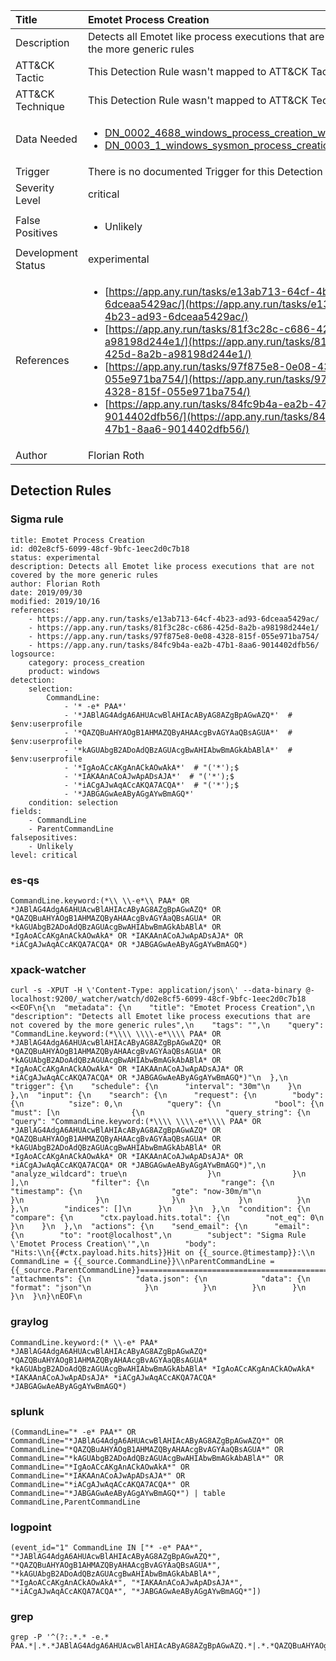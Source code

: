 | Title                | Emotet Process Creation                                                                                                                                                 |
|:---------------------|:------------------------------------------------------------------------------------------------------------------------------------------------------------|
| Description          | Detects all Emotet like process executions that are not covered by the more generic rules                                                                                                                                           |
| ATT&amp;CK Tactic    |   This Detection Rule wasn't mapped to ATT&amp;CK Tactic yet  |
| ATT&amp;CK Technique |  This Detection Rule wasn't mapped to ATT&amp;CK Technique yet  |
| Data Needed          | <ul><li>[DN_0002_4688_windows_process_creation_with_commandline](../Data_Needed/DN_0002_4688_windows_process_creation_with_commandline.md)</li><li>[DN_0003_1_windows_sysmon_process_creation](../Data_Needed/DN_0003_1_windows_sysmon_process_creation.md)</li></ul>  |
| Trigger              |  There is no documented Trigger for this Detection Rule yet  |
| Severity Level       | critical |
| False Positives      | <ul><li>Unlikely</li></ul>  |
| Development Status   | experimental |
| References           | <ul><li>[https://app.any.run/tasks/e13ab713-64cf-4b23-ad93-6dceaa5429ac/](https://app.any.run/tasks/e13ab713-64cf-4b23-ad93-6dceaa5429ac/)</li><li>[https://app.any.run/tasks/81f3c28c-c686-425d-8a2b-a98198d244e1/](https://app.any.run/tasks/81f3c28c-c686-425d-8a2b-a98198d244e1/)</li><li>[https://app.any.run/tasks/97f875e8-0e08-4328-815f-055e971ba754/](https://app.any.run/tasks/97f875e8-0e08-4328-815f-055e971ba754/)</li><li>[https://app.any.run/tasks/84fc9b4a-ea2b-47b1-8aa6-9014402dfb56/](https://app.any.run/tasks/84fc9b4a-ea2b-47b1-8aa6-9014402dfb56/)</li></ul>  |
| Author               | Florian Roth |


## Detection Rules

### Sigma rule

```
title: Emotet Process Creation
id: d02e8cf5-6099-48cf-9bfc-1eec2d0c7b18
status: experimental
description: Detects all Emotet like process executions that are not covered by the more generic rules
author: Florian Roth
date: 2019/09/30
modified: 2019/10/16
references:
    - https://app.any.run/tasks/e13ab713-64cf-4b23-ad93-6dceaa5429ac/
    - https://app.any.run/tasks/81f3c28c-c686-425d-8a2b-a98198d244e1/
    - https://app.any.run/tasks/97f875e8-0e08-4328-815f-055e971ba754/
    - https://app.any.run/tasks/84fc9b4a-ea2b-47b1-8aa6-9014402dfb56/
logsource:
    category: process_creation
    product: windows
detection:
    selection:
        CommandLine:
            - '* -e* PAA*'
            - '*JABlAG4AdgA6AHUAcwBlAHIAcAByAG8AZgBpAGwAZQ*'  # $env:userprofile
            - '*QAZQBuAHYAOgB1AHMAZQByAHAAcgBvAGYAaQBsAGUA*'  # $env:userprofile
            - '*kAGUAbgB2ADoAdQBzAGUAcgBwAHIAbwBmAGkAbABlA*'  # $env:userprofile
            - '*IgAoACcAKgAnACkAOwAkA*'  # "('*');$
            - '*IAKAAnACoAJwApADsAJA*'  # "('*');$
            - '*iACgAJwAqACcAKQA7ACQA*'  # "('*');$
            - '*JABGAGwAeAByAGgAYwBmAGQ*'
    condition: selection
fields:
    - CommandLine
    - ParentCommandLine
falsepositives:
    - Unlikely
level: critical

```





### es-qs
    
```
CommandLine.keyword:(*\\ \\-e*\\ PAA* OR *JABlAG4AdgA6AHUAcwBlAHIAcAByAG8AZgBpAGwAZQ* OR *QAZQBuAHYAOgB1AHMAZQByAHAAcgBvAGYAaQBsAGUA* OR *kAGUAbgB2ADoAdQBzAGUAcgBwAHIAbwBmAGkAbABlA* OR *IgAoACcAKgAnACkAOwAkA* OR *IAKAAnACoAJwApADsAJA* OR *iACgAJwAqACcAKQA7ACQA* OR *JABGAGwAeAByAGgAYwBmAGQ*)
```


### xpack-watcher
    
```
curl -s -XPUT -H \'Content-Type: application/json\' --data-binary @- localhost:9200/_watcher/watch/d02e8cf5-6099-48cf-9bfc-1eec2d0c7b18 <<EOF\n{\n  "metadata": {\n    "title": "Emotet Process Creation",\n    "description": "Detects all Emotet like process executions that are not covered by the more generic rules",\n    "tags": "",\n    "query": "CommandLine.keyword:(*\\\\ \\\\-e*\\\\ PAA* OR *JABlAG4AdgA6AHUAcwBlAHIAcAByAG8AZgBpAGwAZQ* OR *QAZQBuAHYAOgB1AHMAZQByAHAAcgBvAGYAaQBsAGUA* OR *kAGUAbgB2ADoAdQBzAGUAcgBwAHIAbwBmAGkAbABlA* OR *IgAoACcAKgAnACkAOwAkA* OR *IAKAAnACoAJwApADsAJA* OR *iACgAJwAqACcAKQA7ACQA* OR *JABGAGwAeAByAGgAYwBmAGQ*)"\n  },\n  "trigger": {\n    "schedule": {\n      "interval": "30m"\n    }\n  },\n  "input": {\n    "search": {\n      "request": {\n        "body": {\n          "size": 0,\n          "query": {\n            "bool": {\n              "must": [\n                {\n                  "query_string": {\n                    "query": "CommandLine.keyword:(*\\\\ \\\\-e*\\\\ PAA* OR *JABlAG4AdgA6AHUAcwBlAHIAcAByAG8AZgBpAGwAZQ* OR *QAZQBuAHYAOgB1AHMAZQByAHAAcgBvAGYAaQBsAGUA* OR *kAGUAbgB2ADoAdQBzAGUAcgBwAHIAbwBmAGkAbABlA* OR *IgAoACcAKgAnACkAOwAkA* OR *IAKAAnACoAJwApADsAJA* OR *iACgAJwAqACcAKQA7ACQA* OR *JABGAGwAeAByAGgAYwBmAGQ*)",\n                    "analyze_wildcard": true\n                  }\n                }\n              ],\n              "filter": {\n                "range": {\n                  "timestamp": {\n                    "gte": "now-30m/m"\n                  }\n                }\n              }\n            }\n          }\n        },\n        "indices": []\n      }\n    }\n  },\n  "condition": {\n    "compare": {\n      "ctx.payload.hits.total": {\n        "not_eq": 0\n      }\n    }\n  },\n  "actions": {\n    "send_email": {\n      "email": {\n        "to": "root@localhost",\n        "subject": "Sigma Rule \'Emotet Process Creation\'",\n        "body": "Hits:\\n{{#ctx.payload.hits.hits}}Hit on {{_source.@timestamp}}:\\n      CommandLine = {{_source.CommandLine}}\\nParentCommandLine = {{_source.ParentCommandLine}}================================================================================\\n{{/ctx.payload.hits.hits}}",\n        "attachments": {\n          "data.json": {\n            "data": {\n              "format": "json"\n            }\n          }\n        }\n      }\n    }\n  }\n}\nEOF\n
```


### graylog
    
```
CommandLine.keyword:(* \\-e* PAA* *JABlAG4AdgA6AHUAcwBlAHIAcAByAG8AZgBpAGwAZQ* *QAZQBuAHYAOgB1AHMAZQByAHAAcgBvAGYAaQBsAGUA* *kAGUAbgB2ADoAdQBzAGUAcgBwAHIAbwBmAGkAbABlA* *IgAoACcAKgAnACkAOwAkA* *IAKAAnACoAJwApADsAJA* *iACgAJwAqACcAKQA7ACQA* *JABGAGwAeAByAGgAYwBmAGQ*)
```


### splunk
    
```
(CommandLine="* -e* PAA*" OR CommandLine="*JABlAG4AdgA6AHUAcwBlAHIAcAByAG8AZgBpAGwAZQ*" OR CommandLine="*QAZQBuAHYAOgB1AHMAZQByAHAAcgBvAGYAaQBsAGUA*" OR CommandLine="*kAGUAbgB2ADoAdQBzAGUAcgBwAHIAbwBmAGkAbABlA*" OR CommandLine="*IgAoACcAKgAnACkAOwAkA*" OR CommandLine="*IAKAAnACoAJwApADsAJA*" OR CommandLine="*iACgAJwAqACcAKQA7ACQA*" OR CommandLine="*JABGAGwAeAByAGgAYwBmAGQ*") | table CommandLine,ParentCommandLine
```


### logpoint
    
```
(event_id="1" CommandLine IN ["* -e* PAA*", "*JABlAG4AdgA6AHUAcwBlAHIAcAByAG8AZgBpAGwAZQ*", "*QAZQBuAHYAOgB1AHMAZQByAHAAcgBvAGYAaQBsAGUA*", "*kAGUAbgB2ADoAdQBzAGUAcgBwAHIAbwBmAGkAbABlA*", "*IgAoACcAKgAnACkAOwAkA*", "*IAKAAnACoAJwApADsAJA*", "*iACgAJwAqACcAKQA7ACQA*", "*JABGAGwAeAByAGgAYwBmAGQ*"])
```


### grep
    
```
grep -P '^(?:.*.* -e.* PAA.*|.*.*JABlAG4AdgA6AHUAcwBlAHIAcAByAG8AZgBpAGwAZQ.*|.*.*QAZQBuAHYAOgB1AHMAZQByAHAAcgBvAGYAaQBsAGUA.*|.*.*kAGUAbgB2ADoAdQBzAGUAcgBwAHIAbwBmAGkAbABlA.*|.*.*IgAoACcAKgAnACkAOwAkA.*|.*.*IAKAAnACoAJwApADsAJA.*|.*.*iACgAJwAqACcAKQA7ACQA.*|.*.*JABGAGwAeAByAGgAYwBmAGQ.*)'
```



